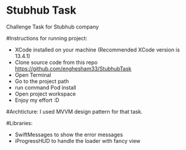 # Stubhub Task
Challenge Task for Stubhub company

#Instructions for running project:

- XCode installed on your machine (Recommended XCode version is 13.4.1)
- Clone source code from this repo https://github.com/enghesham33/StubhubTask
- Open Terminal 
- Go to the project path
- run command Pod install
- Open project workspace
- Enjoy my effort :D 

#Archticture:
I used MVVM design pattern for that task.

#Libraries:
- SwiftMessages to show the error messages 
- iProgressHUD to handle the loader with fancy view 
